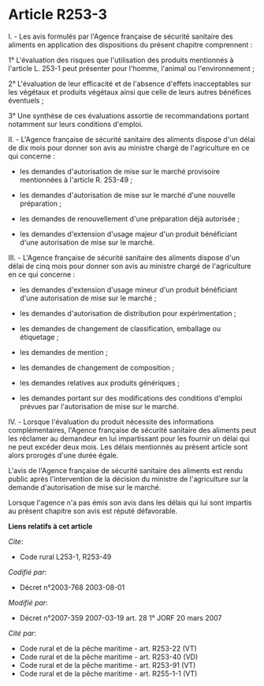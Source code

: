 # Article R253-3

I. - Les avis formulés par l'Agence française de sécurité sanitaire des aliments en application des dispositions du présent
chapitre comprennent :

1° L'évaluation des risques que l'utilisation des produits mentionnés à l'article L. 253-1 peut présenter pour l'homme,
l'animal ou l'environnement ;

2° L'évaluation de leur efficacité et de l'absence d'effets inacceptables sur les végétaux et produits végétaux ainsi que
celle de leurs autres bénéfices éventuels ;

3° Une synthèse de ces évaluations assortie de recommandations portant notamment sur leurs conditions d'emploi.

II. - L'Agence française de sécurité sanitaire des aliments dispose d'un délai de dix mois pour donner son avis au ministre
chargé de l'agriculture en ce qui concerne :

- les demandes d'autorisation de mise sur le marché provisoire mentionnées à l'article R. 253-49 ;

- les demandes d'autorisation de mise sur le marché d'une nouvelle préparation ;

- les demandes de renouvellement d'une préparation déjà autorisée ;

- les demandes d'extension d'usage majeur d'un produit bénéficiant d'une autorisation de mise sur le marché.

III. - L'Agence française de sécurité sanitaire des aliments dispose d'un délai de cinq mois pour donner son avis au ministre
chargé de l'agriculture en ce qui concerne :

- les demandes d'extension d'usage mineur d'un produit bénéficiant d'une autorisation de mise sur le marché ;

- les demandes d'autorisation de distribution pour expérimentation ;

- les demandes de changement de classification, emballage ou étiquetage ;

- les demandes de mention ;

- les demandes de changement de composition ;

- les demandes relatives aux produits génériques ;

- les demandes portant sur des modifications des conditions d'emploi prévues par l'autorisation de mise sur le marché.

IV. - Lorsque l'évaluation du produit nécessite des informations complémentaires, l'Agence française de sécurité sanitaire
des aliments peut les réclamer au demandeur en lui impartissant pour les fournir un délai qui ne peut excéder deux mois. Les
délais mentionnés au présent article sont alors prorogés d'une durée égale.

L'avis de l'Agence française de sécurité sanitaire des aliments est rendu public après l'intervention de la décision du
ministre de l'agriculture sur la demande d'autorisation de mise sur le marché.

Lorsque l'agence n'a pas émis son avis dans les délais qui lui sont impartis au présent chapitre son avis est réputé
défavorable.

**Liens relatifs à cet article**

_Cite_:

  - Code rural L253-1, R253-49

_Codifié par_:

  - Décret n°2003-768 2003-08-01

_Modifié par_:

  - Décret n°2007-359 2007-03-19 art. 28 1° JORF 20 mars 2007

_Cité par_:

  - Code rural et de la pêche maritime - art. R253-22 (VT)
  - Code rural et de la pêche maritime - art. R253-40 (VD)
  - Code rural et de la pêche maritime - art. R253-91 (VT)
  - Code rural et de la pêche maritime - art. R255-1-1 (VT)
